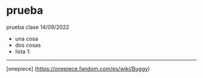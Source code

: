 # prueba
prueba clase 14/09/2022

- una cosa
- dos cosas
- lista 1:

----
[onepiece] (https://onepiece.fandom.com/es/wiki/Buggy)